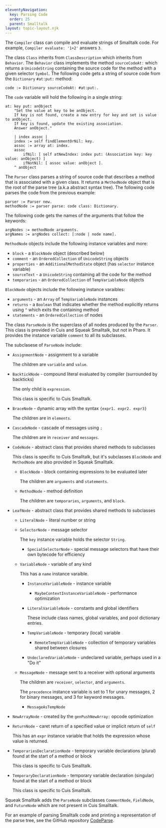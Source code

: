 ```yaml
---
eleventyNavigation:
  key: Parsing Code
  order: 25
  parent: Smalltalk
layout: topic-layout.njk
---
```


The `Compiler` class can compile and evaluate strings of Smalltalk code.
For example, `Compiler evaluate: '1+2'` answers `3`.

The class `Class` inherits from `ClassDescription`
which inherits from `Behavior`.
The `Behavior` class implements the method `sourceCodeAt:`
which returns a `UnicodeString` containing the source code
for the method with a given selector `Symbol`.
The following code gets a string of source code
from the `Dictionary` `#at:put:` method:

```smalltalk
code := Dictionary sourceCodeAt: #at:put:.
```

The `code` variable will hold the following in a single string:

```smalltalk
at: key put: anObject
    "Set the value at key to be anObject.
    If key is not found, create a new entry for key and set is value to anObject.
    If key is found, update the existing association.
    Answer anObject."

    | index assoc |
    index := self findElementOrNil: key.
    assoc := array at: index.
    assoc
        ifNil: [ self atNewIndex: index put: (Association key: key value: anObject) ]
        ifNotNil: [ assoc value: anObject ].
    ^ anObject
```

The `Parser` class parses a string of source code
that describes a method that is associated with a given class.
It returns a `MethodNode` object that is the
root of the parse tree (a.k.a abstract syntax tree).
The following code parses the code from the previous example:

```smalltalk
parser := Parser new.
methodNode := parser parse: code class: Dictionary.
```

The following code gets the names of the arguments that follow the keywords:

```smalltalk
argNodes := methodNode arguments.
argNames := argNodes collect: [:node | node name].
```

`MethodNode` objects include the following instance variables and more:

- `block` - a `BlockNode` object (described below)
- `comment` - an `OrderedCollection` of `UnicodeString` objects
- `properties` - an `AdditionalMethodState` object (has `selector` instance variable)
- `sourceText` - a `UnicodeString` containing all the code for the method
- `temporaries` - an `OrderedCollection` of `TempVariableNode` objects

`BlockNode` objects include the following instance varaibles:

- `arguments` - an `Array` of `TempVariableNode` instances
- `returns` - a `Boolean` that indicates whether the method
  explicitly returns using `^` which exits the containing method
- `statements` - an `OrderedCollection` of nodes

The class `ParseNode` is the superclass of all nodes produced by the `Parser`.
This class is provided in Cuis and Squeak Smalltalk, but not in Pharo.
It provides the instance variable `comment` to all its subclasses.

The subclasese of `ParseNode` include:

- `AssignmentNode` - assignment to a variable

  The children are `variable` and `value`.

- `BacktickNode` - compound literal evaluated by compiler (surrounded by backticks)

  The only child is `expression`.

  This class is specific to Cuis Smalltalk.

- `BraceNode` - dynamic array with the syntax `{expr1. expr2. expr3}`

  The children are in `elements`.

- `CascadeNode` - cascade of messages using `;`

  The children are in `receiver` and `messages`.

- `CodeNode` - abstract class that provides shared methods to subclasses

  This class is specific to Cuis Smalltalk,
  but it's subclasses `BlockNode` and `MethodNode`
  are also provided in Squeak Smalltalk.

  - `BlockNode` - block containing expressions to be evaluated later

    The children are `arguments` and `statements`.

  - `MethodNode` - method definition

    The children are `temporaries`, `arguments`, and `block`.

- `LeafNode` - abstract class that provides shared methods to subclasses

  - `LiteralNode` - literal number or string

  - `SelectorNode` - message selector

    The `key` instance variable holds the selector `String`.

    - `SpecialSelectorNode` - special message selectors that
      have their own bytecode for efficiency

  - `VariableNode` - variable of any kind

    This has a `name` instance varaible.

    - `InstanceVariableNode` - instance variable

      - `MaybeContextInstanceVariableNode` - performance optimization

    - `LiteralVariableNode` - constants and global identifiers

      These include class names, global variables, and pool dictionary entries.

    - `TempVariableNode` - temporary (local) variable

      - `RemoteTempVariableNode` - collection of temporary variables shared between closures

    - `UndeclaredVariableNode` - undeclared variable, perhaps used in a "Do it"

  - `MessageNode` - message sent to a receiver with optional arguments

    The children are `receiver`, `selector`, and `arguments`.

    The `precedence` instance variable is set to 1 for unary messages,
    2 for binary messages, and 3 for keyword messages.

    - `MessageAsTempNode`

- `NewArrayNode` - created by the `genPushNewArray:` opcode optimization

- `ReturnNode` - caret return of a specified value or implicit return of `self`

  This has an `expr` instance variable that
  holds the expression whose value is returned.

- `TemporariesDeclarationNode` - temporary variable declarations (plural)
  found at the start of a method or block

  This class is specific to Cuis Smalltalk.

- `TemporaryDeclarationNode` - temporary variable declaration (singular)
  found at the start of a method or block

  This class is specific to Cuis Smalltalk.

Squeak Smalltalk adds the `ParseNode` subclasses `CommentNode`, `FieldNode`,
and `FutureNode` which are not present in Cuis Smalltalk.

For an example of parsing Smalltalk code and
printing a representation of the parse tree, see the GitHub repository
<a href="https://github.com/mvolkmann/Cuis-Smalltalk-CodeParse"
target="_blank">CodeParse</a>.
